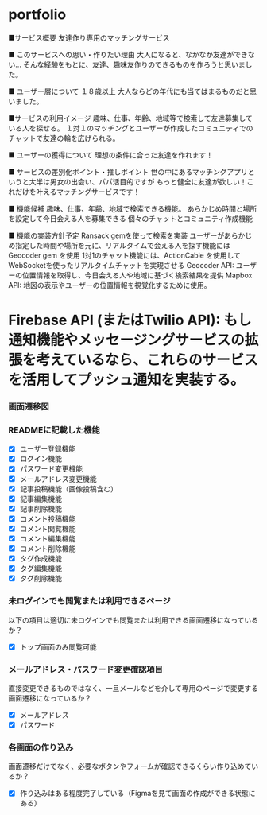 # portfolio
■サービス概要
友達作り専用のマッチングサービス

■ このサービスへの思い・作りたい理由
大人になると、なかなか友達ができない…
そんな経験をもとに、友達、趣味友作りのできるものを作ろうと思いました。

■ ユーザー層について
１８歳以上
大人ならどの年代にも当てはまるものだと思いました。

■サービスの利用イメージ
趣味、仕事、年齢、地域等で検索して友達募集している人を探せる。
１対１のマッチングとユーザーが作成したコミュニティでのチャットで友達の輪を広げられる。

■ ユーザーの獲得について
理想の条件に合った友達を作れます！

■ サービスの差別化ポイント・推しポイント
世の中にあるマッチングアプリというと大半は男女の出会い、パパ活目的ですが
もっと健全に友達が欲しい！これだけを叶えるマッチングサービスです！

■ 機能候補
趣味、仕事、年齢、地域で検索できる機能。
あらかじめ時間と場所を設定して今日会える人を募集できる
個々のチャットとコミュニティ作成機能

■ 機能の実装方針予定
Ransack gemを使って検索を実装
ユーザーがあらかじめ指定した時間や場所を元に、リアルタイムで会える人を探す機能には Geocoder gem を使用
1対1のチャット機能には、ActionCable を使用してWebSocketを使ったリアルタイムチャットを実現させる
Geocoder API: ユーザーの位置情報を取得し、今日会える人や地域に基づく検索結果を提供
Mapbox API: 地図の表示やユーザーの位置情報を視覚化するために使用。
# Firebase API (またはTwilio API): もし通知機能やメッセージングサービスの拡張を考えているなら、これらのサービスを活用してプッシュ通知を実装する。

### 画面遷移図

### READMEに記載した機能
- [x] ユーザー登録機能
- [x] ログイン機能
- [x] パスワード変更機能
- [x] メールアドレス変更機能
- [x] 記事投稿機能（画像投稿含む）
- [x] 記事編集機能
- [x] 記事削除機能
- [x] コメント投稿機能
- [x] コメント閲覧機能
- [x] コメント編集機能
- [x] コメント削除機能
- [x] タグ作成機能
- [x] タグ編集機能
- [x] タグ削除機能

### 未ログインでも閲覧または利用できるページ
以下の項目は適切に未ログインでも閲覧または利用できる画面遷移になっているか？
- [x] トップ画面のみ閲覧可能

### メールアドレス・パスワード変更確認項目
直接変更できるものではなく、一旦メールなどを介して専用のページで変更する画面遷移になっているか？
- [x] メールアドレス
- [x] パスワード

### 各画面の作り込み
画面遷移だけでなく、必要なボタンやフォームが確認できるくらい作り込めているか？
- [x] 作り込みはある程度完了している（Figmaを見て画面の作成ができる状態にある）

